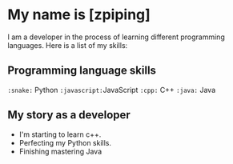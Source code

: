 # My name is [zpiping]

I am a developer in the process of learning different programming languages. Here is a list of my skills:

## Programming language skills
  `:snake:` Python
  `:javascript:`JavaScript
  `:cpp:` C++
  `:java:` Java

## My story as a developer
- I'm starting to learn c++.
- Perfecting my Python skills.
- Finishing mastering Java
